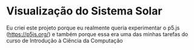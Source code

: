 # Visualização do Sistema Solar

Eu criei este projeto porque eu realmente queria experimentar o p5.js (https://p5js.org/) e também porque essa era uma das minhas tarefas do curso de Introdução à Ciência da Computação
